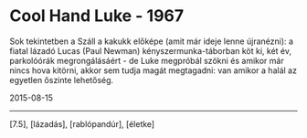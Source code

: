 # Cool Hand Luke - 1967

Sok tekintetben a Száll a kakukk előképe (amit már ideje lenne újranézni): a fiatal lázadó Lucas (Paul Newman) kényszermunka-táborban köt ki, két év, parkolóórák megrongálásáért - de Luke megpróbál szökni és amikor már nincs hova kitörni, akkor sem tudja magát megtagadni: van amikor a halál az egyetlen őszinte lehetőség.

2015-08-15 

----

[7.5], [lázadás], [rablópandúr], [életke]